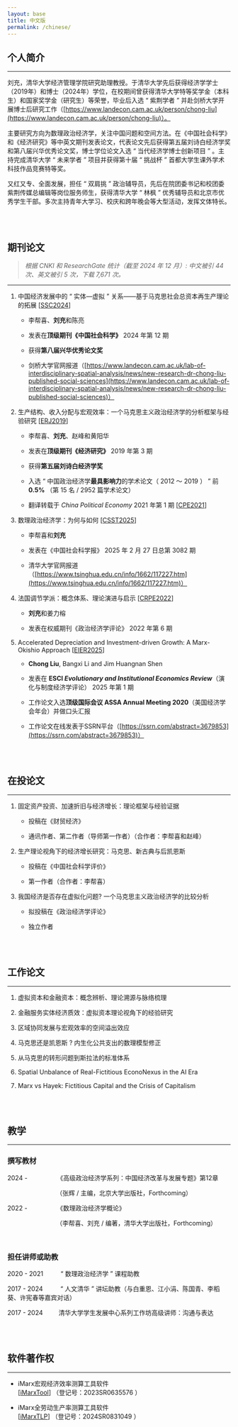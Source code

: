 ```yaml
---
layout: base
title: 中文版
permalink: /chinese/
---
```


## 个人简介

------

刘充，清华大学经济管理学院研究助理教授。于清华大学先后获得经济学学士（2019年）和博士（2024年）学位，在校期间曾获得清华大学特等奖学金（本科生）和国家奖学金（研究生）等荣誉，毕业后入选 “ 紫荆学者 ” 并赴剑桥大学开展博士后研究工作（[https://www.landecon.cam.ac.uk/person/chong-liu](https://www.landecon.cam.ac.uk/person/chong-liu)）。

主要研究方向为数理政治经济学，关注中国问题和空间方法。在《中国社会科学》和《经济研究》等中英文期刊发表论文，代表论文先后获得第五届刘诗白经济学奖和第八届兴华优秀论文奖，博士学位论文入选 “ 当代经济学博士创新项目 ” 。主持完成清华大学 “ 未来学者 ” 项目并获得第十届 “ 挑战杯 ” 首都大学生课外学术科技作品竞赛特等奖。

又红又专、全面发展，担任 “ 双肩挑 ” 政治辅导员，先后在院团委书记和校团委紫荆传媒总编辑等岗位服务师生，获得清华大学 “ 林枫 ” 优秀辅导员和北京市优秀学生干部。多次主持青年大学习、校庆和跨年晚会等大型活动，发挥文体特长。

<br/>
<br/>

## 期刊论文

> *根据 CNKI 和 ResearchGate 统计（截至 2024 年 12 月）: 中文被引 44 次、英文被引 5 次，下载 7,671 次。*

------

1. 中国经济发展中的 “ 实体—虚拟 ” 关系——基于马克思社会总资本再生产理论的拓展 [[SSC2024](http://39.98.141.84:3838/iMarxTool/SSC2024.pdf)]

   - 李帮喜、**刘充**和陈亮

   - 发表在**顶级期刊《中国社会科学》** 2024 年第 12 期

   - 获得**第八届兴华优秀论文奖**

   - 剑桥大学官网报道（[https://www.landecon.cam.ac.uk/lab-of-interdisciplinary-spatial-analysis/news/new-research-dr-chong-liu-published-social-sciences](https://www.landecon.cam.ac.uk/lab-of-interdisciplinary-spatial-analysis/news/new-research-dr-chong-liu-published-social-sciences)）

2. 生产结构、收入分配与宏观效率：一个马克思主义政治经济学的分析框架与经验研究 [[ERJ2019](http://39.98.141.84:3838/iMarxTool/ERJ2019.pdf)]

   - 李帮喜、**刘充**、赵峰和黄阳华

   - 发表在**顶级期刊《经济研究》** 2019 年第 3 期

   - 获得**第五届刘诗白经济学奖**

   - 入选 “ 中国政治经济学**最具影响力**的学术论文（ 2012 ～ 2019 ） ” 前 **0.5%** （第 15 名 / 2952 篇学术论文）

   - 翻译转载于 _China Political Economy_ 2021 年第 1 期 [[CPE2021](http://39.98.141.84:3838/iMarxTool/CPE2021.pdf)]

3. 数理政治经济学：为何与如何 [[CSST2025](https://www.cssn.cn/skgz/bwyc/202502/t20250227_5849370.shtml)]

   - 李帮喜和**刘充**

   - 发表在《中国社会科学报》 2025 年 2 月 27 日总第 3082 期

   - 清华大学官网报道（[https://www.tsinghua.edu.cn/info/1662/117227.htm](https://www.tsinghua.edu.cn/info/1662/117227.htm)）

4. 法国调节学派：概念体系、理论演进与启示 [[CRPE2022](http://39.98.141.84:3838/iMarxTool/CRPE2022.pdf)]

   - **刘充**和姜力榕

   - 发表在权威期刊《政治经济学评论》 2022 年第 6 期

5. Accelerated Depreciation and Investment-driven Growth: A Marx-Okishio Approach [[EIER2025](http://39.98.141.84:3838/iMarxTool/EIER2025.pdf)]

   - **Chong Liu**, Bangxi Li and Jim Huangnan Shen

   - 发表在 **ESCI _Evolutionary and Institutional Economics Review_**（演化与制度经济学评论） 2025 年第 1 期
  
   - 工作论文入选**顶级国际会议 ASSA Annual Meeting 2020**（美国经济学会年会）并做口头汇报

   - 工作论文在线发表于SSRN平台（[https://ssrn.com/abstract=3679853](https://ssrn.com/abstract=3679853)）

<br/>
<br/>

## 在投论文

------

1. 固定资产投资、加速折旧与经济增长：理论框架与经验证据

   - 投稿在《财贸经济》

   - 通讯作者、第二作者（导师第一作者）（合作者：李帮喜和赵峰）

2. 生产理论视角下的经济增长研究：马克思、新古典与后凯恩斯

   - 投稿在《中国社会科学评价》

   - 第一作者（合作者：李帮喜）

3. 我国经济是否存在虚拟化问题? 一个马克思主义政治经济学的比较分析

   - 拟投稿在《政治经济学评论》

   - 独立作者

<br/>
<br/>

## 工作论文

------

1. 虚拟资本和金融资本：概念辨析、理论溯源与脉络梳理

2. 金融服务实体经济质效：虚拟资本理论视角下的经验研究

3. 区域协同发展与宏观效率的空间溢出效应

4. 马克思还是凯恩斯 ? 内生化公共支出的数理模型修正

5. 从马克思的转形问题到斯拉法的标准体系

6. Spatial Unbalance of Real-Fictitious EconoNexus in the AI Era

7. Marx vs Hayek: Fictitious Capital and the Crisis of Capitalism

<br/>
<br/>

## 教学

------

### 撰写教材

2024 - &nbsp; &nbsp; &nbsp; &nbsp; &nbsp; &nbsp; &nbsp; &nbsp; 《高级政治经济学系列：中国经济改革与发展专题》第12章

&nbsp; &nbsp; &nbsp; &nbsp; &nbsp; &nbsp; &nbsp; &nbsp; &nbsp; &nbsp; &nbsp; &nbsp; &nbsp; &nbsp; （张辉 / 主编，北京大学出版社，Forthcoming）

2022 - &nbsp; &nbsp; &nbsp; &nbsp; &nbsp; &nbsp; &nbsp; &nbsp; 《数理政治经济学概论》

&nbsp; &nbsp; &nbsp; &nbsp; &nbsp; &nbsp; &nbsp; &nbsp; &nbsp; &nbsp; &nbsp; &nbsp; &nbsp; &nbsp; （李帮喜、刘充 / 编著，清华大学出版社，Forthcoming）

<br/>

### 担任讲师或助教

2020 - 2021 &nbsp; &nbsp; &nbsp; &nbsp; &nbsp;“ 数理政治经济学 ” 课程助教

2017 - 2024 &nbsp; &nbsp; &nbsp; &nbsp; &nbsp;“ 人文清华 ” 讲坛助教（与白重恩、江小涓、陈国青、李稻葵、许宪春等嘉宾对话）

2017 - 2024 &nbsp; &nbsp; &nbsp; &nbsp; 清华大学学生发展中心系列工作坊高级讲师：沟通与表达

<br/>
<br/>

## 软件著作权

------

- iMarx宏观经济效率测算工具软件 [[iMarxTool](http://39.98.141.84:3838/iMarxEfficiency)] （登记号：2023SR0635576 ）

- iMarx全劳动生产率测算工具软件 [[iMarxTLP](http://39.98.141.84:3838/iMarxTLP)] （登记号：2024SR0831049 ）

<br/>
<br/>